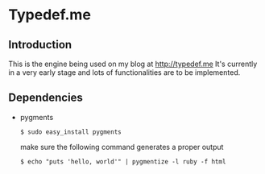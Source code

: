 # Typedef.me

## Introduction
This is the engine being used on my blog at http://typedef.me
It's currently in a very early stage and lots of functionalities are to be implemented.

## Dependencies

*   pygments

        $ sudo easy_install pygments

    make sure the following command generates a proper output

        $ echo "puts 'hello, world'" | pygmentize -l ruby -f html
